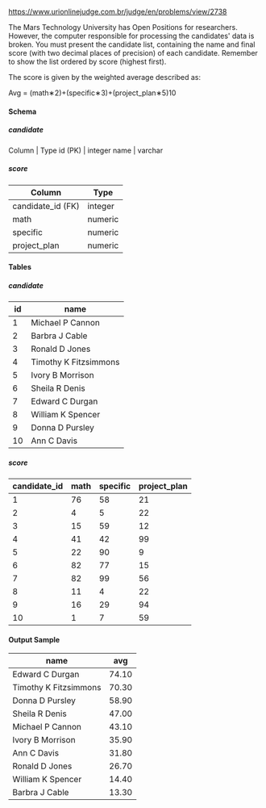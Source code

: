 https://www.urionlinejudge.com.br/judge/en/problems/view/2738

The Mars Technology University has Open Positions for researchers. However, the computer responsible for processing the candidates' data is broken. You must present the candidate list, containing the name and final score (with two decimal places of precision) of each candidate. Remember to show the list ordered by score (highest first).

The score is given by the weighted average described as:

Avg = (math∗2)+(specific∗3)+(project_plan∗5)10

#### Schema
##### candidate
Column | Type 
id (PK) | integer
name | varchar
   
##### score
Column | Type
 --- | ---
candidate_id (FK) | integer
math | numeric	
specific | numeric 
project_plan | numeric
 
#### Tables
##### candidate
id | name
--- | ---	
1 | Michael P Cannon
2 | Barbra J Cable
3 | Ronald D Jones	
4 | Timothy K Fitzsimmons	
5 | Ivory B Morrison
6 | Sheila R Denis	
7 | Edward C Durgan	
8 | William K Spencer	
9 | Donna D Pursley
10 | Ann C Davis
   
##### score
candidate_id | math | specific | project_plan
--- | --- | --- | ---
1 | 76 | 58 | 21 
2 | 4 | 5 | 22 
3 | 15 | 59| 12
4 | 41 | 42 | 99
5 | 22 | 90 | 9	
6 | 82 | 77 | 15
7 | 82 | 99 | 56
8 | 11 | 4 | 22
9 | 16 | 29 | 94
10 | 1  | 7 | 59
 
#### Output Sample
name | avg	
--- | ---
Edward C Durgan | 74.10	
Timothy K Fitzsimmons | 70.30	
Donna D Pursley | 58.90	
Sheila R Denis | 47.00
Michael P Cannon | 43.10 
Ivory B Morrison | 35.90 
Ann C Davis | 31.80 
Ronald D Jones | 26.70	
William K Spencer | 14.40
Barbra J Cable | 13.30
